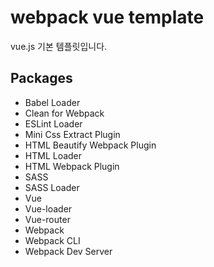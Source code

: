 # webpack vue template

vue.js 기본 템플릿입니다.

## Packages

- Babel Loader
- Clean for Webpack
- ESLint Loader
- Mini Css Extract Plugin
- HTML Beautify Webpack Plugin
- HTML Loader
- HTML Webpack Plugin
- SASS
- SASS Loader
- Vue
- Vue-loader
- Vue-router
- Webpack
- Webpack CLI
- Webpack Dev Server
